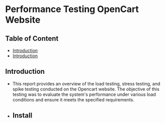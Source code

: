 # Performance Testing OpenCart Website
## Table of Content
- [Introduction](https://github.com/SHANJIDA-HRIDE/Performance_Testing_OpenCart#introduction)
- [Introduction](https://github.com/SHANJIDA-HRIDE/Performance_Testing_OpenCart#install)
## Introduction
- This report provides an overview of the load testing, stress testing, and spike testing conducted on the Opencart website. The objective of this testing was to evaluate the system's performance under various load conditions and ensure it meets the specified requirements.
- ## Install

